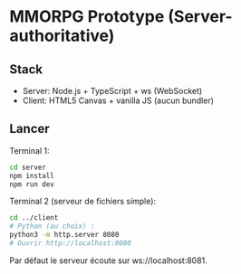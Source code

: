 # MMORPG Prototype (Server-authoritative)

## Stack
- Server: Node.js + TypeScript + ws (WebSocket)
- Client: HTML5 Canvas + vanilla JS (aucun bundler)

## Lancer
Terminal 1:
```bash
cd server
npm install
npm run dev
```

Terminal 2 (serveur de fichiers simple):

```bash
cd ../client
# Python (au choix) :
python3 -m http.server 8080
# Ouvrir http://localhost:8080
```

Par défaut le serveur écoute sur ws://localhost:8081.

